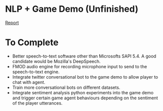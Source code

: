 # NLP + Game Demo (Unfinished)

[Report](reports/report.pdf)

# To Complete 

* Better speech-to-text software other than Microsofts SAPI 5.4. A good candidate would be Mozilla's DeepSpeech. 
* FMOD audio engine for recording microphone input to send to the speech-to-text engine. 
* Integrate twitter conversational bot to the game demo to allow player to chat with agent. 
* Train more conversational bots on different datasets. 
* Integrate sentiment analysis python experiments into the game demo and trigger certain game agent behaviours depending 
on the sentiment of the player utterances. 
